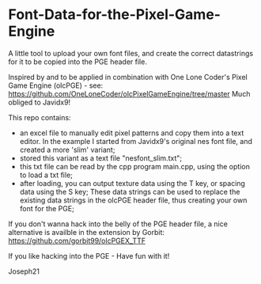 # Font-Data-for-the-Pixel-Game-Engine
A little tool to upload your own font files, and create the correct datastrings for it to be copied into the PGE header file.

Inspired by and to be applied in combination with One Lone Coder's Pixel Game Engine (olcPGE) - see: https://github.com/OneLoneCoder/olcPixelGameEngine/tree/master
Much obliged to Javidx9!

This repo contains:
* an excel file to manually edit pixel patterns and copy them into a text editor. In the example I started from Javidx9's original nes font file, and created a more 'slim' variant;
* stored this variant as a text file "nesfont_slim.txt";
* this txt file can be read by the cpp program main.cpp, using the <L> option to load a txt file;
* after loading, you can output texture data using the T key, or spacing data using the S key;
These data strings can be used to replace the existing data strings in the olcPGE header file, thus creating your own font for the PGE;

If you don't wanna hack into the belly of the PGE header file, a nice alternative is availble in the extension by Gorbit: https://github.com/gorbit99/olcPGEX_TTF 

If you like hacking into the PGE - Have fun with it!

Joseph21

